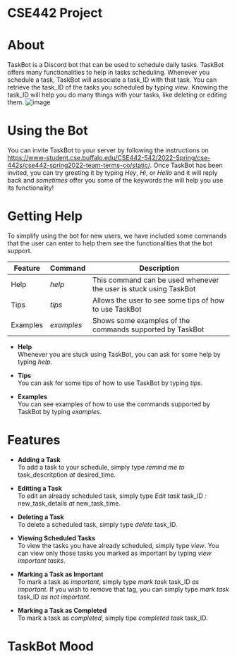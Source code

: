# CSE442 Project

# **About**
TaskBot is a Discord bot that can be used to schedule daily tasks. TaskBot offers many functionalities to help in tasks scheduling. Whenever you schedule a task, TaskBot
will associate a task_ID with that task. You can retrieve the task_ID of the tasks you scheduled by typing *view*. Knowing the task_ID will help you do many things with 
your tasks, like deleting or editing them. 
![image](https://user-images.githubusercontent.com/43181965/161441175-a41d4a3d-bfd9-4864-b452-45843af50e18.png)

# **Using the Bot**
You can invite TaskBot to your server by following the instructions on https://www-student.cse.buffalo.edu/CSE442-542/2022-Spring/cse-442s/cse442-spring2022-team-terms-co/static/. Once TaskBot has been invited, you can try greeting it by typing *Hey*, *Hi*, or *Hello* and it will reply back and *sometimes* offer you some of the keywords the will help you use its functionality! 

# **Getting Help**
To simplify using the bot for new users, we have included some commands that the user can enter to help them see the functionalities that the bot support.

|    Feature    |    Command    |                           Description                              |
| ------------- | ------------- | ------------------------------------------------------------------ |             
| Help          |  *help*       | This command can be used whenever the user is stuck using TaskBot  |          
| Tips          |  *tips*       | Allows the user to see some tips of how to use TaskBot             |            
| Examples      |  *examples*   | Shows some examples of the commands supported by TaskBot           |       

+ **Help**<br>
Whenever you are stuck using TaskBot, you can ask for some help by typing *help*.

+ **Tips**<br>
You can ask for some tips of how to use TaskBot by typing *tips*.

+ **Examples**<br>
You can see examples of how to use the commands supported by TaskBot by typing *examples*.

# **Features**
+ **Adding a Task**<br>
To add a task to your schedule, simply type *remind me to* task_descritption *at* desired_time.

+ **Editting a Task**<br>
To edit an already scheduled task, simply type *Edit task* task_ID *:* new_task_details *at* new_task_time.

+ **Deleting a Task**<br>
To delete a scheduled task, simply type *delete* task_ID.

+ **Viewing Scheduled Tasks**<br>
To view the tasks you have already scheduled, simply type *view*. You can view only those tasks you marked as important by typing *view important tasks*.

+ **Marking a Task as Important**<br>
To mark a task as *important*, simply type *mark task* task_ID *as important*. If you wish to remove that tag, you can simply type *mark task* task_ID *as not important*. 

+ **Marking a Task as Completed**<br>
To mark a task as *completed*, simply tipe *completed task* task_ID.

# **TaskBot Mood**
